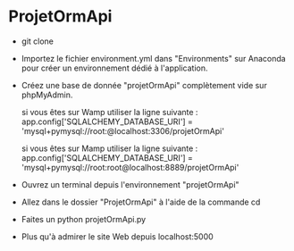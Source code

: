 # ProjetOrmApi

- git clone 

- Importez le fichier environment.yml dans "Environments" sur Anaconda pour créer un environnement dédié à l'application.

- Créez une base de donnée "projetOrmApi" complètement vide sur phpMyAdmin.
    
    si vous êtes sur Wamp utiliser la ligne suivante : 
      app.config['SQLALCHEMY_DATABASE_URI'] = 'mysql+pymysql://root:@localhost:3306/projetOrmApi'
    
    si vous êtes sur Mamp utiliser la ligne suivante : 
      app.config['SQLALCHEMY_DATABASE_URI'] = 'mysql+pymysql://root:root@localhost:8889/projetOrmApi'
      
- Ouvrez un terminal depuis l'environnement "projetOrmApi" 

- Allez dans le dossier "ProjetOrmApi" à l'aide de la commande cd

- Faites un python projetOrmApi.py

- Plus qu'à admirer le site Web depuis localhost:5000
